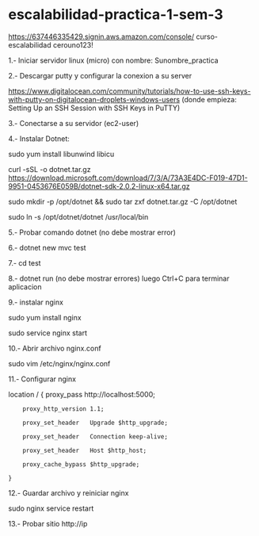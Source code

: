 # escalabilidad-practica-1-sem-3

https://637446335429.signin.aws.amazon.com/console/
curso-escalabilidad
cerouno123!


1.- Iniciar servidor linux (micro) con nombre: Sunombre_practica

2.- Descargar putty y configurar la conexion a su server

https://www.digitalocean.com/community/tutorials/how-to-use-ssh-keys-with-putty-on-digitalocean-droplets-windows-users
(donde empieza: Setting Up an SSH Session with SSH Keys in PuTTY)

3.- Conectarse a su servidor (ec2-user)

4.- Instalar Dotnet:


sudo yum install libunwind libicu

curl -sSL -o dotnet.tar.gz https://download.microsoft.com/download/7/3/A/73A3E4DC-F019-47D1-9951-0453676E059B/dotnet-sdk-2.0.2-linux-x64.tar.gz 


sudo mkdir -p /opt/dotnet && sudo tar zxf dotnet.tar.gz -C /opt/dotnet

sudo ln -s /opt/dotnet/dotnet /usr/local/bin


5.- Probar comando dotnet (no debe mostrar error)

6.- dotnet new mvc test

7.- cd test

8.- dotnet run (no debe mostrar errores) luego Ctrl+C para terminar aplicacion

9.- instalar nginx

sudo yum install nginx

sudo service nginx start

10.- Abrir archivo nginx.conf

sudo vim /etc/nginx/nginx.conf

11.- Configurar nginx

location / {
        proxy_pass         http://localhost:5000;
        
        proxy_http_version 1.1;
        
        proxy_set_header   Upgrade $http_upgrade;
        
        proxy_set_header   Connection keep-alive;
        
        proxy_set_header   Host $http_host;
        
        proxy_cache_bypass $http_upgrade;
        
    }
    
12.- Guardar archivo y reiniciar nginx

sudo nginx service restart

13.- Probar sitio http://ip
